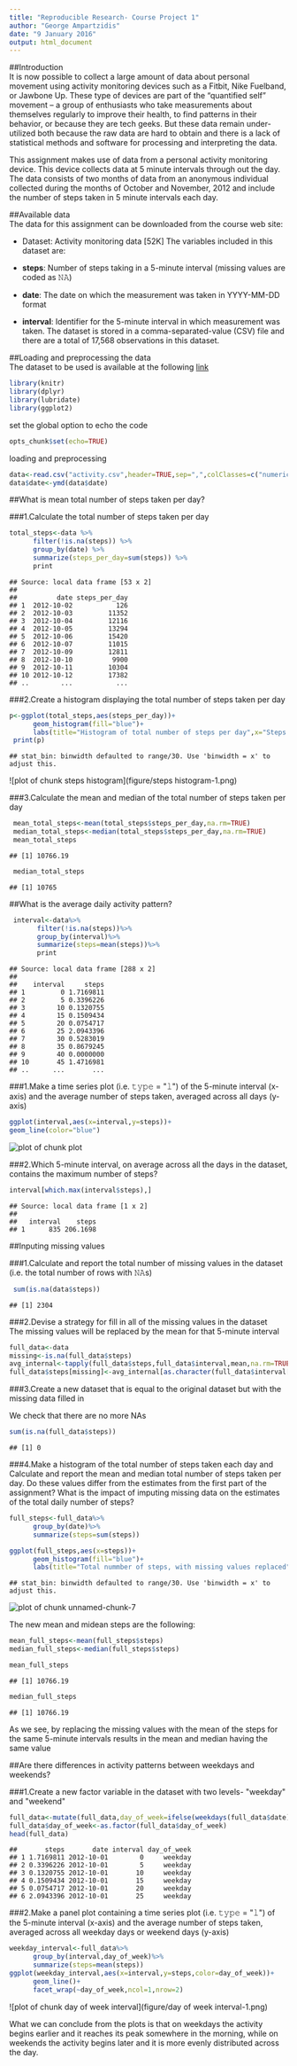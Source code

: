 ```yaml
---
title: "Reproducible Research- Course Project 1"
author: "George Ampartzidis"
date: "9 January 2016"
output: html_document
---
```


##Introduction  
It is now possible to collect a large amount of data about personal movement using activity monitoring devices such as a Fitbit, Nike Fuelband, or Jawbone Up. These type of devices are part of the “quantified self” movement – a group of enthusiasts who take measurements about themselves regularly to improve their health, to find patterns in their behavior, or because they are tech geeks. But these data remain under-utilized both because the raw data are hard to obtain and there is a lack of statistical methods and software for processing and interpreting the data.

This assignment makes use of data from a personal activity monitoring device. This device collects data at 5 minute intervals through out the day. The data consists of two months of data from an anonymous individual collected during the months of October and November, 2012 and include the number of steps taken in 5 minute intervals each day.

##Available data  
The data for this assignment can be downloaded from the course web site:

* Dataset: Activity monitoring data [52K]
The variables included in this dataset are:

* **steps**: Number of steps taking in a 5-minute interval (missing values are coded as 𝙽𝙰)
* **date**: The date on which the measurement was taken in YYYY-MM-DD format  
* **interval**: Identifier for the 5-minute interval in which measurement was taken.
The dataset is stored in a comma-separated-value (CSV) file and there are a total of 17,568 observations in this dataset. 

##Loading and preprocessing the data  
The dataset to be used is available at the following [link](https://d396qusza40orc.cloudfront.net/repdata%2Fdata%2Factivity.zip)  


```r
library(knitr)
library(dplyr)
library(lubridate)
library(ggplot2)
```
set the global option to echo the code  

```r
opts_chunk$set(echo=TRUE)
```
loading and preprocessing  


```r
data<-read.csv("activity.csv",header=TRUE,sep=",",colClasses=c("numeric","character","integer"))
data$date<-ymd(data$date)
```
##What is mean total number of steps taken per day?  

###1.Calculate the total number of steps taken per day  

```r
total_steps<-data %>%
      filter(!is.na(steps)) %>%
      group_by(date) %>%
      summarize(steps_per_day=sum(steps)) %>%
      print
```

```
## Source: local data frame [53 x 2]
## 
##          date steps_per_day
## 1  2012-10-02           126
## 2  2012-10-03         11352
## 3  2012-10-04         12116
## 4  2012-10-05         13294
## 5  2012-10-06         15420
## 6  2012-10-07         11015
## 7  2012-10-09         12811
## 8  2012-10-10          9900
## 9  2012-10-11         10304
## 10 2012-10-12         17382
## ..        ...           ...
```
###2.Create a histogram displaying the total number of steps taken per day  


```r
p<-ggplot(total_steps,aes(steps_per_day))+
      geom_histogram(fill="blue")+
      labs(title="Histogram of total number of steps per day",x="Steps per day",y="Frequency (number of days)")
 print(p)         
```

```
## stat_bin: binwidth defaulted to range/30. Use 'binwidth = x' to adjust this.
```

![plot of chunk steps histogram](figure/steps histogram-1.png) 

###3.Calculate the mean and median of the total number of steps taken per day


```r
 mean_total_steps<-mean(total_steps$steps_per_day,na.rm=TRUE)
 median_total_steps<-median(total_steps$steps_per_day,na.rm=TRUE)
 mean_total_steps
```

```
## [1] 10766.19
```

```r
 median_total_steps
```

```
## [1] 10765
```
 
##What is the average daily activity pattern? 

```r
 interval<-data%>%
       filter(!is.na(steps))%>%
       group_by(interval)%>%
       summarize(steps=mean(steps))%>%
       print
```

```
## Source: local data frame [288 x 2]
## 
##    interval     steps
## 1         0 1.7169811
## 2         5 0.3396226
## 3        10 0.1320755
## 4        15 0.1509434
## 5        20 0.0754717
## 6        25 2.0943396
## 7        30 0.5283019
## 8        35 0.8679245
## 9        40 0.0000000
## 10       45 1.4716981
## ..      ...       ...
```
###1.Make a time series plot (i.e. 𝚝𝚢𝚙𝚎 = "𝚕") of the 5-minute interval (x-axis) and the average number of steps taken, averaged across all days (y-axis)  

```r
ggplot(interval,aes(x=interval,y=steps))+
geom_line(color="blue")
```

![plot of chunk plot](figure/plot-1.png) 

###2.Which 5-minute interval, on average across all the days in the dataset, contains the maximum number of steps?

```r
interval[which.max(interval$steps),]
```

```
## Source: local data frame [1 x 2]
## 
##   interval    steps
## 1      835 206.1698
```
##Inputing missing values  

###1.Calculate and report the total number of missing values in the dataset (i.e. the total number of rows with 𝙽𝙰s)  

```r
 sum(is.na(data$steps))
```

```
## [1] 2304
```
###2.Devise a strategy for fill in all of the missing values in the dataset  
The missing values will be replaced by the mean for that 5-minute interval  


```r
full_data<-data
missing<-is.na(full_data$steps)
avg_internal<-tapply(full_data$steps,full_data$interval,mean,na.rm=TRUE)
full_data$steps[missing]<-avg_internal[as.character(full_data$interval[missing])]
```
###3.Create a new dataset that is equal to the original dataset but with the missing data filled in

We check that there are no more NAs

```r
sum(is.na(full_data$steps))
```

```
## [1] 0
```

###4.Make a histogram of the total number of steps taken each day and Calculate and report the mean and median total number of steps taken per day. Do these values differ from the estimates from the first part of the assignment? What is the impact of imputing missing data on the estimates of the total daily number of steps?  


```r
full_steps<-full_data%>%
      group_by(date)%>%
      summarize(steps=sum(steps))
```


```r
ggplot(full_steps,aes(x=steps))+
      geom_histogram(fill="blue")+
      labs(title="Total nummber of steps, with missing values replaced",x="Steps per day",y="Frequency (number of days)")
```

```
## stat_bin: binwidth defaulted to range/30. Use 'binwidth = x' to adjust this.
```

![plot of chunk unnamed-chunk-7](figure/unnamed-chunk-7-1.png) 

The new mean and midean steps are the following:

```r
mean_full_steps<-mean(full_steps$steps)
median_full_steps<-median(full_steps$steps)
```

```r
mean_full_steps
```

```
## [1] 10766.19
```

```r
median_full_steps
```

```
## [1] 10766.19
```
As we see, by replacing the missing values with the mean of the steps for the same 5-minute intervals results in the mean and median having the same value

##Are there differences in activity patterns between weekdays and weekends?  

###1.Create a new factor variable in the dataset with two levels- "weekday" and "weekend"  

```r
full_data<-mutate(full_data,day_of_week=ifelse(weekdays(full_data$date)=="Saturday"|weekdays(full_data$date)=="Sunday","weekend","weekday"))
full_data$day_of_week<-as.factor(full_data$day_of_week)
head(full_data)
```

```
##       steps       date interval day_of_week
## 1 1.7169811 2012-10-01        0     weekday
## 2 0.3396226 2012-10-01        5     weekday
## 3 0.1320755 2012-10-01       10     weekday
## 4 0.1509434 2012-10-01       15     weekday
## 5 0.0754717 2012-10-01       20     weekday
## 6 2.0943396 2012-10-01       25     weekday
```
###2.Make a panel plot containing a time series plot (i.e. 𝚝𝚢𝚙𝚎 = "𝚕") of the 5-minute interval (x-axis) and the average number of steps taken, averaged across all weekday days or weekend days (y-axis)  

```r
weekday_interval<-full_data%>%
      group_by(interval,day_of_week)%>%
      summarize(steps=mean(steps))
ggplot(weekday_interval,aes(x=interval,y=steps,color=day_of_week))+
      geom_line()+
      facet_wrap(~day_of_week,ncol=1,nrow=2)
```

![plot of chunk day of week interval](figure/day of week interval-1.png) 

What we can conclude from the plots is that on weekdays the activity begins earlier and it reaches its peak somewhere in the morning, while on weekends the activity begins later and it is more evenly distributed across the day.
